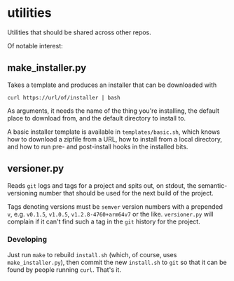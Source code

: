 # utilities
Utilities that should be shared across other repos. 

Of notable interest:

## make_installer.py

Takes a template and produces an installer that can be downloaded with

```curl https://url/of/installer | bash```

As arguments, it needs the name of the thing you're installing, the default place to download from, and the default directory to install to. 

A basic installer template is available in `templates/basic.sh`, which knows how to download a zipfile from a URL, how to install from a local directory, and how to run pre- and post-install hooks in the installed bits.

## versioner.py

Reads `git` logs and tags for a project and spits out, on stdout, the semantic-versioning number that should be used for the next build of the project.

Tags denoting versions must be `semver` version numbers with a prepended `v`, e.g. `v0.1.5`, `v1.0.5`, `v1.2.8-4760+arm64v7` or the like. `versioner.py` will complain if it can't find such a tag in the `git` history for the project.

### Developing

Just run `make` to rebuild `install.sh` (which, of course, uses `make_installer.py`), then commit the new `install.sh` to `git` so that it can be found by people running `curl`. That's it.

